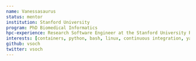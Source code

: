 ```yaml
---
name: Vanessasaurus
status: mentor
institution: Stanford University
program: PhD Biomedical Informatics
hpc-experience: Research Software Engineer at the Stanford University Research Computing Center
interests: [containers, python, bash, linux, continuous integration, yaml, golang, jekyll, research software engineering, web development]
github: vsoch
twitter: vsoch
---
```


